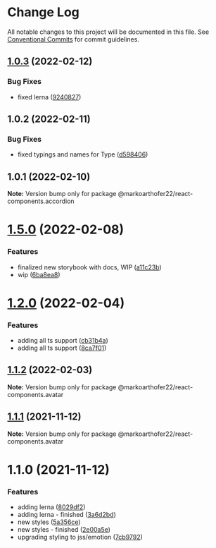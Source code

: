 # Change Log

All notable changes to this project will be documented in this file.
See [Conventional Commits](https://conventionalcommits.org) for commit guidelines.

## [1.0.3](https://github.com/markoarthofer22/react-components/compare/@markoarthofer22/react-components.accordion@1.0.2...@markoarthofer22/react-components.accordion@1.0.3) (2022-02-12)


### Bug Fixes

* fixed lerna ([9240827](https://github.com/markoarthofer22/react-components/commit/9240827b22f365ba83dc63e432b1b9caacd819c2))





## 1.0.2 (2022-02-11)


### Bug Fixes

* fixed typings and names for Type ([d598406](https://github.com/markoarthofer22/react-components/commit/d5984069b819032d7d83ae52ddcb441ef909d11b))





## 1.0.1 (2022-02-10)

**Note:** Version bump only for package @markoarthofer22/react-components.accordion





# [1.5.0](https://github.com/markoarthofer22/react-components/compare/@markoarthofer22/react-components.avatar@1.2.0...@markoarthofer22/react-components.avatar@1.5.0) (2022-02-08)


### Features

* finalized new storybook with docs, WIP ([a11c23b](https://github.com/markoarthofer22/react-components/commit/a11c23bcde3e37023c02a5721f1b564d6413c1d0))
* wip ([6ba8ea8](https://github.com/markoarthofer22/react-components/commit/6ba8ea8037ec15a8c071413fb0741a0d6b972754))





# [1.2.0](https://github.com/markoarthofer22/react-components/compare/@markoarthofer22/react-components.avatar@1.1.2...@markoarthofer22/react-components.avatar@1.2.0) (2022-02-04)


### Features

* adding all ts support ([cb31b4a](https://github.com/markoarthofer22/react-components/commit/cb31b4aee37bcd4a7617a49d61b181a4bde72574))
* adding all ts support ([8ca7f01](https://github.com/markoarthofer22/react-components/commit/8ca7f01aaccb8e60ad63072c3bca1374112bbc87))





## [1.1.2](https://github.com/markoarthofer22/react-components/compare/@markoarthofer22/react-components.avatar@1.1.1...@markoarthofer22/react-components.avatar@1.1.2) (2022-02-03)

**Note:** Version bump only for package @markoarthofer22/react-components.avatar





## [1.1.1](https://github.com/markoarthofer22/react-components/compare/@markoarthofer22/react-components.avatar@1.1.0...@markoarthofer22/react-components.avatar@1.1.1) (2021-11-12)

**Note:** Version bump only for package @markoarthofer22/react-components.avatar





# 1.1.0 (2021-11-12)


### Features

* adding lerna ([8029df2](https://github.com/markoarthofer22/react-components/commit/8029df269418d941a0a44f5d92a65dbe5fd854cf))
* adding lerna - finished ([3a6d2bd](https://github.com/markoarthofer22/react-components/commit/3a6d2bd05ae4ea91d1150b5d94d9097c94206911))
* new styles ([5a356ce](https://github.com/markoarthofer22/react-components/commit/5a356ce259591a4a04c9da246c1f6b280b7287f3))
* new styles - finished ([2e00a5e](https://github.com/markoarthofer22/react-components/commit/2e00a5e9752c8bac2a09b3e7b0be24d43158af36))
* upgrading styling to jss/emotion ([7cb9792](https://github.com/markoarthofer22/react-components/commit/7cb979253c5b6b7f593e6f2954c1abc5f333980c))
